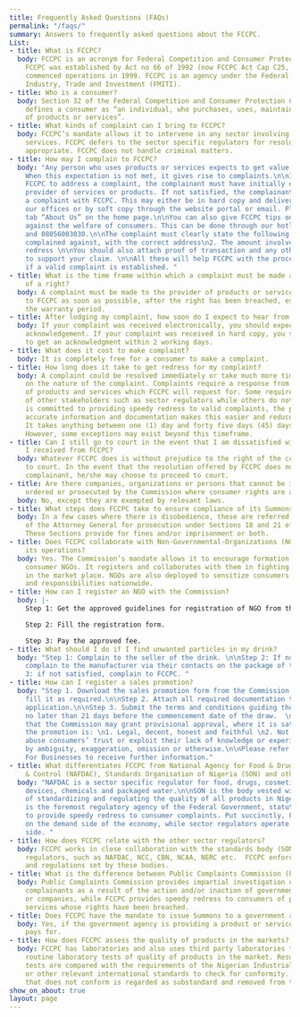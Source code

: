```yaml
---
title: Frequently Asked Questions (FAQs)
permalink: "/faqs/"
summary: Answers to frequently asked questions about the FCCPC.
List:
- title: What is FCCPC?
  body: FCCPC is an acronym for Federal Competition and Consumer Protection Commission.
    FCCPC was established by Act no 66 of 1992 (now FCCPC Act Cap C25, LFN 2004) and
    commenced operations in 1999. FCCPC is an agency under the Federal Ministry of
    Industry, Trade and Investment (FMITI).
- title: Who is a consumer?
  body: Section 32 of the Federal Competition and Consumer Protection Commission Act
    defines a consumer as “an individual, who purchases, uses, maintains or disposes
    of products or services”.
- title: What kinds of complaint can I bring to FCCPC?
  body: FCCPC’s mandate allows it to intervene in any sector involving products and
    services. FCCPC defers to the sector specific regulators for resolution where
    appropriate. FCCPC does not handle criminal matters.
- title: How may I complain to FCCPC?
  body: "Any person who uses products or services expects to get value from them.
    When this expectation is not met, it gives rise to complaints.\n\nIn order for
    FCCPC to address a complaint, the complainant must have initially engaged the
    provider of services or products. If not satisfied, the complainant can then file
    a complaint with FCCPC. This may either be in hard copy and delivered to any of
    our offices or by soft copy through the website portal or email. Please see the
    tab “About Us” on the home page.\n\nYou can also give FCCPC tips on practices
    against the welfare of consumers. This can be done through our hotlines 08056002020
    and 08056003030.\n\nThe complaint must clearly state the following:\n1. The party
    complained against, with the correct address\n2. The amount involved\n3. The expected
    redress \n\nYou should also attach proof of transaction and any other document
    to support your claim. \n\nAll these will help FCCPC with the process of redress,
    if a valid complaint is established. "
- title: What is the time frame within which a complaint must be made after a breach
    of a right?
  body: A complaint must be made to the provider of products or services and then
    to FCCPC as soon as possible, after the right has been breached, especially within
    the warranty period.
- title: After lodging my complaint, how soon do I expect to hear from FCCPC?
  body: If your complaint was received electronically, you should expect an immediate
    acknowledgement. If your complaint was received in hard copy, you should expect
    to get an acknowledgment within 2 working days.
- title: What does it cost to make complaint?
  body: It is completely free for a consumer to make a complaint.
- title: How long does it take to get redress for my complaint?
  body: A complaint could be resolved immediately or take much more time depending
    on the nature of the complaint. Complaints require a response from the provider
    of products and services which FCCPC will request for. Some require the intervention
    of other stakeholders such as sector regulators while others do not.  While FCCPC
    is committed to providing speedy redress to valid complaints, the provision of
    accurate information and documentation makes this easier and reduces the timelines.
    It takes anything between one (1) day and forty five days (45) days to get redress.
    However, some exceptions may exist beyond this timeframe.
- title: Can I still go to court in the event that I am dissatisfied with the redress
    I received from FCCPC?
  body: Whatever FCCPC does is without prejudice to the right of the consumer to go
    to court. In the event that the resolution offered by FCCPC does not satisfy the
    complainant, he/she may choose to proceed to court.
- title: Are there companies, organizations or persons that cannot be invited, summoned,
    ordered or prosecuted by the Commission where consumer rights are abused?
  body: No, except they are exempted by relevant laws.
- title: What steps does FCCPC take to ensure compliance of its Summons and Orders?
  body: In a few cases where there is disobedience, these are referred to the Office
    of the Attorney General for prosecution under Sections 18 and 21 of the FCCPCA.
    These Sections provide for fines and/or imprisonment or both.
- title: Does FCCPC collaborate with Non-Governmental-Organizations (NGOs) to enhance
    its operations?
  body: Yes. The Commission’s mandate allows it to encourage formation of voluntary
    consumer NGOs. It registers and collaborates with them in fighting against imperfections
    in the market place. NGOs are also deployed to sensitize consumers on their rights
    and responsibilities nationwide.
- title: How can I register an NGO with the Commission?
  body: |-
    Step 1: Get the approved guidelines for registration of NGO from the Commission.

    Step 2: Fill the registration form.

    Step 3: Pay the approved fee.
- title: What should I do if I find unwanted particles in my drink?
  body: "Step 1: Complain to the seller of the drink. \n\nStep 2: If not satisfied,
    complain to the manufacturer via their contacts on the package of the drink.\n\nStep
    3: if not satisfied, complain to FCCPC. "
- title: How can I register a sales promotion?
  body: "Step 1. Download the sales promotion form from the Commission’s website and
    fill it as required.\n\nStep 2. Attach all required documentation to support the
    application.\n\nStep 3. Submit the terms and conditions guiding the promotion
    no later than 21 days before the commencement date of the draw.  \n\nPlease note
    that the Commission may grant provisional approval, where it is satisfied that
    the promotion is: \n1. Legal, decent, honest and faithful \n2. Not designed to
    abuse consumers’ trust or exploit their lack of knowledge or experience or mislead
    by ambiguity, exaggeration, omission or otherwise.\n\nPlease refer to the tab
    For Businesses to receive further information."
- title: What differentiates FCCPC from National Agency for Food & Drug Administration
    & Control (NAFDAC), Standards Organisation of Nigeria (SON) and other sector regulators?
  body: "NAFDAC is a sector specific regulator for food, drugs, cosmetics, medical
    devices, chemicals and packaged water.\n\nSON is the body vested with the responsibility
    of standardizing and regulating the quality of all products in Nigeria. \n\nFCCPC
    is the foremost regulatory agency of the Federal Government, statutorily empowered
    to provide speedy redress to consumer complaints. Put succinctly, FCCPC stands
    on the demand side of the economy, while sector regulators operate from the supply
    side. "
- title: How does FCCPC relate with the other sector regulators?
  body: FCCPC works in close collaboration with the standards body (SON) and sector
    regulators, such as NAFDAC, NCC, CBN, NCAA, NERC etc.  FCCPC enforces the standards
    and regulations set by these bodies.
- title: What is the difference between Public Complaints Commission (PCC) and FCCPC?
  body: Public Complaints Commission provides impartial investigation on behalf of
    complainants as a result of the action and/or inaction of government agencies
    or companies, while FCCPC provides speedy redress to consumers of products and
    services whose rights have been breached.
- title: Does FCCPC have the mandate to issue Summons to a government agency?
  body: Yes, if the government agency is providing a product or service that the consumer
    pays for.
- title: How does FCCPC assess the quality of products in the markets?
  body: FCCPC has laboratories and also uses third party laboratories to carry out
    routine laboratory tests of quality of products in the market. Results from these
    tests are compared with the requirements of the Nigerian Industrial Standards
    or other relevant international standards to check for conformity. Any product
    that does not conform is regarded as substandard and removed from the market.
show_on_about: true
layout: page
---
```


